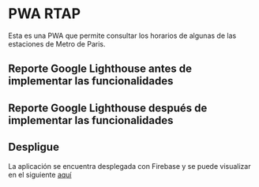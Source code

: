 # PWA RTAP

Esta es una PWA que permite consultar los horarios de algunas de las estaciones de Metro de Paris.

## Reporte Google Lighthouse antes de implementar las funcionalidades

## Reporte Google Lighthouse después de implementar las funcionalidades

## Despligue
La aplicación se encuentra desplegada con Firebase y se puede visualizar en el siguiente [aquí](https://pwa-metro-paris.firebaseapp.com)